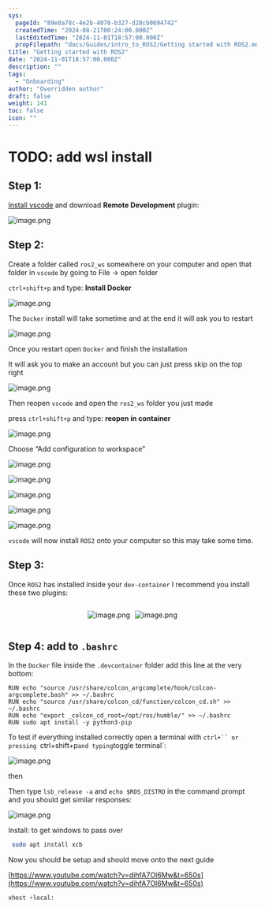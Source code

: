 ```yaml
---
sys:
  pageId: "89e0a78c-4e2b-4070-b327-d28cb0694742"
  createdTime: "2024-08-21T00:24:00.000Z"
  lastEditedTime: "2024-11-01T18:57:00.000Z"
  propFilepath: "docs/Guides/intro_to_ROS2/Getting started with ROS2.md"
title: "Getting started with ROS2"
date: "2024-11-01T18:57:00.000Z"
description: ""
tags:
  - "Onboarding"
author: "Overridden author"
draft: false
weight: 141
toc: false
icon: ""
---
```


# TODO: add wsl install

## Step 1:

[Install vscode](https://code.visualstudio.com/download) and download **Remote Development** plugin:

![image.png](https://prod-files-secure.s3.us-west-2.amazonaws.com/d518164a-d88e-44d1-a4ee-3adb3bd8bce0/efb52993-1881-4a40-b95e-6f020334f022/image.png?X-Amz-Algorithm=AWS4-HMAC-SHA256&X-Amz-Content-Sha256=UNSIGNED-PAYLOAD&X-Amz-Credential=ASIAZI2LB466QZUROQ6N%2F20250312%2Fus-west-2%2Fs3%2Faws4_request&X-Amz-Date=20250312T061129Z&X-Amz-Expires=3600&X-Amz-Security-Token=IQoJb3JpZ2luX2VjEG4aCXVzLXdlc3QtMiJHMEUCIAjhN01EByuGYWgY9rU5EsnlX4yxDMKIErnjgkH%2Bf3%2BgAiEAmkUj2G8tXBQ28M7PS0OoNfvwI4XkXsP86Pu1JTYUTfcqiAQIt%2F%2F%2F%2F%2F%2F%2F%2F%2F%2F%2FARAAGgw2Mzc0MjMxODM4MDUiDAfY5rJ9PLVy%2FXnsaircA71bDAahEHIqkmgGgOjBEy0l2U4astBZfvvdOhuNZQas1p%2FXpeDX5aTVAUxYbwefk4wPDwOchNKwsIIv5F6H2LUy2XeITwFjf4Wh9RHbVQbWRwPX6BIC%2B3sGJHSs%2BNRV9cyr3MOsttL9pzstExYxfHOB0jWMI3mgOal9UpZEnx3hC2j5%2B81KSNh7WqQCxQpQ8W7K8cD9OsuBRr1s4nyUMWf%2FI3ePy8AaVG8%2BZeFoicvs0hSyPz%2Fl2OqwBMxMoQzhGqksjG%2BuK3IOrTW3vlBadIFMiQpUQ1mPg%2FYMC5RyzebZqduU3DZzbLRldf%2FpWvOT1kO1DqG7EdPEYX7WN4DDunbKOIHjp%2FoEsojBA1uqQmex2isWxZSDJXl0qCiCmmvHKRxoSTTnH1g977lVVQitLMxbeZs0p4MBn%2FhEH0mAdYkalpglNmgARq8yGC2Acbvd8gA0bG3dbsmkpBOIl1Uj38SjyOoSFBabBMr5zAeA%2BcWHBxujCyjI%2BZKZDE0mDULy7GTkXJW0J1kLeTjziZ2yDGJRve7NwtrYiAn%2FvM%2B%2FTeyCql3hpPDg9VAwe%2BDKAfLyioGfv3w9H5ZtSjuKIRCIo9h0GOoctqMF%2F6qabESkjQn%2FeV%2FyNTDs4wnjnLpfMLO7xL4GOqUBqyLFVVuEzTqOaN9yoQ6il6Li7ia7seBv2I3rPqB4aeBoftjMlxANk%2FFohrYvMbTxoUfXM6F4yMeWl5%2BDORA6REqkPBSp4O8hHHYsQkoMzRFtFnWJ67%2FvRFmB2iAwxeIQITcEmKsPdfKWH0igSzIKLE7Q8THE28nTOAqNv2CRWLHBljFi%2BT24Rsz%2F%2BzA%2F5XQKQhgQYUxxWuxXUUY7EPfEZxAhf72m&X-Amz-Signature=7e40e37f7d5670a983da562d8b6cbda58bac0e0d1907fdab8a8d50bdcd8a45e6&X-Amz-SignedHeaders=host&x-id=GetObject)

## Step 2:

Create a folder called `ros2_ws` somewhere on your computer and open that folder in `vscode` by going to File → open folder 

`ctrl+shift+p` and type: **Install Docker**

![image.png](https://prod-files-secure.s3.us-west-2.amazonaws.com/d518164a-d88e-44d1-a4ee-3adb3bd8bce0/2269dc0e-1cd5-47ff-bceb-c04ad9b2eab0/image.png?X-Amz-Algorithm=AWS4-HMAC-SHA256&X-Amz-Content-Sha256=UNSIGNED-PAYLOAD&X-Amz-Credential=ASIAZI2LB466QZUROQ6N%2F20250312%2Fus-west-2%2Fs3%2Faws4_request&X-Amz-Date=20250312T061129Z&X-Amz-Expires=3600&X-Amz-Security-Token=IQoJb3JpZ2luX2VjEG4aCXVzLXdlc3QtMiJHMEUCIAjhN01EByuGYWgY9rU5EsnlX4yxDMKIErnjgkH%2Bf3%2BgAiEAmkUj2G8tXBQ28M7PS0OoNfvwI4XkXsP86Pu1JTYUTfcqiAQIt%2F%2F%2F%2F%2F%2F%2F%2F%2F%2F%2FARAAGgw2Mzc0MjMxODM4MDUiDAfY5rJ9PLVy%2FXnsaircA71bDAahEHIqkmgGgOjBEy0l2U4astBZfvvdOhuNZQas1p%2FXpeDX5aTVAUxYbwefk4wPDwOchNKwsIIv5F6H2LUy2XeITwFjf4Wh9RHbVQbWRwPX6BIC%2B3sGJHSs%2BNRV9cyr3MOsttL9pzstExYxfHOB0jWMI3mgOal9UpZEnx3hC2j5%2B81KSNh7WqQCxQpQ8W7K8cD9OsuBRr1s4nyUMWf%2FI3ePy8AaVG8%2BZeFoicvs0hSyPz%2Fl2OqwBMxMoQzhGqksjG%2BuK3IOrTW3vlBadIFMiQpUQ1mPg%2FYMC5RyzebZqduU3DZzbLRldf%2FpWvOT1kO1DqG7EdPEYX7WN4DDunbKOIHjp%2FoEsojBA1uqQmex2isWxZSDJXl0qCiCmmvHKRxoSTTnH1g977lVVQitLMxbeZs0p4MBn%2FhEH0mAdYkalpglNmgARq8yGC2Acbvd8gA0bG3dbsmkpBOIl1Uj38SjyOoSFBabBMr5zAeA%2BcWHBxujCyjI%2BZKZDE0mDULy7GTkXJW0J1kLeTjziZ2yDGJRve7NwtrYiAn%2FvM%2B%2FTeyCql3hpPDg9VAwe%2BDKAfLyioGfv3w9H5ZtSjuKIRCIo9h0GOoctqMF%2F6qabESkjQn%2FeV%2FyNTDs4wnjnLpfMLO7xL4GOqUBqyLFVVuEzTqOaN9yoQ6il6Li7ia7seBv2I3rPqB4aeBoftjMlxANk%2FFohrYvMbTxoUfXM6F4yMeWl5%2BDORA6REqkPBSp4O8hHHYsQkoMzRFtFnWJ67%2FvRFmB2iAwxeIQITcEmKsPdfKWH0igSzIKLE7Q8THE28nTOAqNv2CRWLHBljFi%2BT24Rsz%2F%2BzA%2F5XQKQhgQYUxxWuxXUUY7EPfEZxAhf72m&X-Amz-Signature=7aed4c601f463466c535a48cc6e21f2489748c6b3336efacc07fb846f9acd808&X-Amz-SignedHeaders=host&x-id=GetObject)

The `Docker` install will take sometime and at the end it will ask you to restart

![image.png](https://prod-files-secure.s3.us-west-2.amazonaws.com/d518164a-d88e-44d1-a4ee-3adb3bd8bce0/ed233f78-be33-4b1f-b89c-9c346c0e961e/image.png?X-Amz-Algorithm=AWS4-HMAC-SHA256&X-Amz-Content-Sha256=UNSIGNED-PAYLOAD&X-Amz-Credential=ASIAZI2LB466QZUROQ6N%2F20250312%2Fus-west-2%2Fs3%2Faws4_request&X-Amz-Date=20250312T061129Z&X-Amz-Expires=3600&X-Amz-Security-Token=IQoJb3JpZ2luX2VjEG4aCXVzLXdlc3QtMiJHMEUCIAjhN01EByuGYWgY9rU5EsnlX4yxDMKIErnjgkH%2Bf3%2BgAiEAmkUj2G8tXBQ28M7PS0OoNfvwI4XkXsP86Pu1JTYUTfcqiAQIt%2F%2F%2F%2F%2F%2F%2F%2F%2F%2F%2FARAAGgw2Mzc0MjMxODM4MDUiDAfY5rJ9PLVy%2FXnsaircA71bDAahEHIqkmgGgOjBEy0l2U4astBZfvvdOhuNZQas1p%2FXpeDX5aTVAUxYbwefk4wPDwOchNKwsIIv5F6H2LUy2XeITwFjf4Wh9RHbVQbWRwPX6BIC%2B3sGJHSs%2BNRV9cyr3MOsttL9pzstExYxfHOB0jWMI3mgOal9UpZEnx3hC2j5%2B81KSNh7WqQCxQpQ8W7K8cD9OsuBRr1s4nyUMWf%2FI3ePy8AaVG8%2BZeFoicvs0hSyPz%2Fl2OqwBMxMoQzhGqksjG%2BuK3IOrTW3vlBadIFMiQpUQ1mPg%2FYMC5RyzebZqduU3DZzbLRldf%2FpWvOT1kO1DqG7EdPEYX7WN4DDunbKOIHjp%2FoEsojBA1uqQmex2isWxZSDJXl0qCiCmmvHKRxoSTTnH1g977lVVQitLMxbeZs0p4MBn%2FhEH0mAdYkalpglNmgARq8yGC2Acbvd8gA0bG3dbsmkpBOIl1Uj38SjyOoSFBabBMr5zAeA%2BcWHBxujCyjI%2BZKZDE0mDULy7GTkXJW0J1kLeTjziZ2yDGJRve7NwtrYiAn%2FvM%2B%2FTeyCql3hpPDg9VAwe%2BDKAfLyioGfv3w9H5ZtSjuKIRCIo9h0GOoctqMF%2F6qabESkjQn%2FeV%2FyNTDs4wnjnLpfMLO7xL4GOqUBqyLFVVuEzTqOaN9yoQ6il6Li7ia7seBv2I3rPqB4aeBoftjMlxANk%2FFohrYvMbTxoUfXM6F4yMeWl5%2BDORA6REqkPBSp4O8hHHYsQkoMzRFtFnWJ67%2FvRFmB2iAwxeIQITcEmKsPdfKWH0igSzIKLE7Q8THE28nTOAqNv2CRWLHBljFi%2BT24Rsz%2F%2BzA%2F5XQKQhgQYUxxWuxXUUY7EPfEZxAhf72m&X-Amz-Signature=62713bee973e6dec8eb3d58b0bd53ff552d745817f145fbdbc2f8798853caf14&X-Amz-SignedHeaders=host&x-id=GetObject)

Once you restart open `Docker` and finish the installation

It will ask you to make an account but you can just press skip on the top right

![image.png](https://prod-files-secure.s3.us-west-2.amazonaws.com/d518164a-d88e-44d1-a4ee-3adb3bd8bce0/21010ad9-1659-4fd9-9f59-9932a09b2a3d/image.png?X-Amz-Algorithm=AWS4-HMAC-SHA256&X-Amz-Content-Sha256=UNSIGNED-PAYLOAD&X-Amz-Credential=ASIAZI2LB466QZUROQ6N%2F20250312%2Fus-west-2%2Fs3%2Faws4_request&X-Amz-Date=20250312T061129Z&X-Amz-Expires=3600&X-Amz-Security-Token=IQoJb3JpZ2luX2VjEG4aCXVzLXdlc3QtMiJHMEUCIAjhN01EByuGYWgY9rU5EsnlX4yxDMKIErnjgkH%2Bf3%2BgAiEAmkUj2G8tXBQ28M7PS0OoNfvwI4XkXsP86Pu1JTYUTfcqiAQIt%2F%2F%2F%2F%2F%2F%2F%2F%2F%2F%2FARAAGgw2Mzc0MjMxODM4MDUiDAfY5rJ9PLVy%2FXnsaircA71bDAahEHIqkmgGgOjBEy0l2U4astBZfvvdOhuNZQas1p%2FXpeDX5aTVAUxYbwefk4wPDwOchNKwsIIv5F6H2LUy2XeITwFjf4Wh9RHbVQbWRwPX6BIC%2B3sGJHSs%2BNRV9cyr3MOsttL9pzstExYxfHOB0jWMI3mgOal9UpZEnx3hC2j5%2B81KSNh7WqQCxQpQ8W7K8cD9OsuBRr1s4nyUMWf%2FI3ePy8AaVG8%2BZeFoicvs0hSyPz%2Fl2OqwBMxMoQzhGqksjG%2BuK3IOrTW3vlBadIFMiQpUQ1mPg%2FYMC5RyzebZqduU3DZzbLRldf%2FpWvOT1kO1DqG7EdPEYX7WN4DDunbKOIHjp%2FoEsojBA1uqQmex2isWxZSDJXl0qCiCmmvHKRxoSTTnH1g977lVVQitLMxbeZs0p4MBn%2FhEH0mAdYkalpglNmgARq8yGC2Acbvd8gA0bG3dbsmkpBOIl1Uj38SjyOoSFBabBMr5zAeA%2BcWHBxujCyjI%2BZKZDE0mDULy7GTkXJW0J1kLeTjziZ2yDGJRve7NwtrYiAn%2FvM%2B%2FTeyCql3hpPDg9VAwe%2BDKAfLyioGfv3w9H5ZtSjuKIRCIo9h0GOoctqMF%2F6qabESkjQn%2FeV%2FyNTDs4wnjnLpfMLO7xL4GOqUBqyLFVVuEzTqOaN9yoQ6il6Li7ia7seBv2I3rPqB4aeBoftjMlxANk%2FFohrYvMbTxoUfXM6F4yMeWl5%2BDORA6REqkPBSp4O8hHHYsQkoMzRFtFnWJ67%2FvRFmB2iAwxeIQITcEmKsPdfKWH0igSzIKLE7Q8THE28nTOAqNv2CRWLHBljFi%2BT24Rsz%2F%2BzA%2F5XQKQhgQYUxxWuxXUUY7EPfEZxAhf72m&X-Amz-Signature=bf43ba19a8a039e28eeba82803786a2cf04d432abea1264fbf97c4cd78145700&X-Amz-SignedHeaders=host&x-id=GetObject)

Then reopen `vscode` and open the `ros2_ws` folder you just made

press `ctrl+shift+p` and type: **reopen in container**

![image.png](https://prod-files-secure.s3.us-west-2.amazonaws.com/d518164a-d88e-44d1-a4ee-3adb3bd8bce0/4e93b8c2-41ad-488c-8095-c74205196118/image.png?X-Amz-Algorithm=AWS4-HMAC-SHA256&X-Amz-Content-Sha256=UNSIGNED-PAYLOAD&X-Amz-Credential=ASIAZI2LB466QZUROQ6N%2F20250312%2Fus-west-2%2Fs3%2Faws4_request&X-Amz-Date=20250312T061129Z&X-Amz-Expires=3600&X-Amz-Security-Token=IQoJb3JpZ2luX2VjEG4aCXVzLXdlc3QtMiJHMEUCIAjhN01EByuGYWgY9rU5EsnlX4yxDMKIErnjgkH%2Bf3%2BgAiEAmkUj2G8tXBQ28M7PS0OoNfvwI4XkXsP86Pu1JTYUTfcqiAQIt%2F%2F%2F%2F%2F%2F%2F%2F%2F%2F%2FARAAGgw2Mzc0MjMxODM4MDUiDAfY5rJ9PLVy%2FXnsaircA71bDAahEHIqkmgGgOjBEy0l2U4astBZfvvdOhuNZQas1p%2FXpeDX5aTVAUxYbwefk4wPDwOchNKwsIIv5F6H2LUy2XeITwFjf4Wh9RHbVQbWRwPX6BIC%2B3sGJHSs%2BNRV9cyr3MOsttL9pzstExYxfHOB0jWMI3mgOal9UpZEnx3hC2j5%2B81KSNh7WqQCxQpQ8W7K8cD9OsuBRr1s4nyUMWf%2FI3ePy8AaVG8%2BZeFoicvs0hSyPz%2Fl2OqwBMxMoQzhGqksjG%2BuK3IOrTW3vlBadIFMiQpUQ1mPg%2FYMC5RyzebZqduU3DZzbLRldf%2FpWvOT1kO1DqG7EdPEYX7WN4DDunbKOIHjp%2FoEsojBA1uqQmex2isWxZSDJXl0qCiCmmvHKRxoSTTnH1g977lVVQitLMxbeZs0p4MBn%2FhEH0mAdYkalpglNmgARq8yGC2Acbvd8gA0bG3dbsmkpBOIl1Uj38SjyOoSFBabBMr5zAeA%2BcWHBxujCyjI%2BZKZDE0mDULy7GTkXJW0J1kLeTjziZ2yDGJRve7NwtrYiAn%2FvM%2B%2FTeyCql3hpPDg9VAwe%2BDKAfLyioGfv3w9H5ZtSjuKIRCIo9h0GOoctqMF%2F6qabESkjQn%2FeV%2FyNTDs4wnjnLpfMLO7xL4GOqUBqyLFVVuEzTqOaN9yoQ6il6Li7ia7seBv2I3rPqB4aeBoftjMlxANk%2FFohrYvMbTxoUfXM6F4yMeWl5%2BDORA6REqkPBSp4O8hHHYsQkoMzRFtFnWJ67%2FvRFmB2iAwxeIQITcEmKsPdfKWH0igSzIKLE7Q8THE28nTOAqNv2CRWLHBljFi%2BT24Rsz%2F%2BzA%2F5XQKQhgQYUxxWuxXUUY7EPfEZxAhf72m&X-Amz-Signature=6f0b9e9008653aae1bc9cdb51f72a2c08c314080897a356b573318ae1336d6f8&X-Amz-SignedHeaders=host&x-id=GetObject)

Choose “Add configuration to workspace”

![image.png](https://prod-files-secure.s3.us-west-2.amazonaws.com/d518164a-d88e-44d1-a4ee-3adb3bd8bce0/9560b282-5060-4989-ba37-97e7b2c22476/image.png?X-Amz-Algorithm=AWS4-HMAC-SHA256&X-Amz-Content-Sha256=UNSIGNED-PAYLOAD&X-Amz-Credential=ASIAZI2LB466QZUROQ6N%2F20250312%2Fus-west-2%2Fs3%2Faws4_request&X-Amz-Date=20250312T061129Z&X-Amz-Expires=3600&X-Amz-Security-Token=IQoJb3JpZ2luX2VjEG4aCXVzLXdlc3QtMiJHMEUCIAjhN01EByuGYWgY9rU5EsnlX4yxDMKIErnjgkH%2Bf3%2BgAiEAmkUj2G8tXBQ28M7PS0OoNfvwI4XkXsP86Pu1JTYUTfcqiAQIt%2F%2F%2F%2F%2F%2F%2F%2F%2F%2F%2FARAAGgw2Mzc0MjMxODM4MDUiDAfY5rJ9PLVy%2FXnsaircA71bDAahEHIqkmgGgOjBEy0l2U4astBZfvvdOhuNZQas1p%2FXpeDX5aTVAUxYbwefk4wPDwOchNKwsIIv5F6H2LUy2XeITwFjf4Wh9RHbVQbWRwPX6BIC%2B3sGJHSs%2BNRV9cyr3MOsttL9pzstExYxfHOB0jWMI3mgOal9UpZEnx3hC2j5%2B81KSNh7WqQCxQpQ8W7K8cD9OsuBRr1s4nyUMWf%2FI3ePy8AaVG8%2BZeFoicvs0hSyPz%2Fl2OqwBMxMoQzhGqksjG%2BuK3IOrTW3vlBadIFMiQpUQ1mPg%2FYMC5RyzebZqduU3DZzbLRldf%2FpWvOT1kO1DqG7EdPEYX7WN4DDunbKOIHjp%2FoEsojBA1uqQmex2isWxZSDJXl0qCiCmmvHKRxoSTTnH1g977lVVQitLMxbeZs0p4MBn%2FhEH0mAdYkalpglNmgARq8yGC2Acbvd8gA0bG3dbsmkpBOIl1Uj38SjyOoSFBabBMr5zAeA%2BcWHBxujCyjI%2BZKZDE0mDULy7GTkXJW0J1kLeTjziZ2yDGJRve7NwtrYiAn%2FvM%2B%2FTeyCql3hpPDg9VAwe%2BDKAfLyioGfv3w9H5ZtSjuKIRCIo9h0GOoctqMF%2F6qabESkjQn%2FeV%2FyNTDs4wnjnLpfMLO7xL4GOqUBqyLFVVuEzTqOaN9yoQ6il6Li7ia7seBv2I3rPqB4aeBoftjMlxANk%2FFohrYvMbTxoUfXM6F4yMeWl5%2BDORA6REqkPBSp4O8hHHYsQkoMzRFtFnWJ67%2FvRFmB2iAwxeIQITcEmKsPdfKWH0igSzIKLE7Q8THE28nTOAqNv2CRWLHBljFi%2BT24Rsz%2F%2BzA%2F5XQKQhgQYUxxWuxXUUY7EPfEZxAhf72m&X-Amz-Signature=d1c301cc4e95e95681157118d4a1f9df40bf970c57ef59929c9f6a3db8651b61&X-Amz-SignedHeaders=host&x-id=GetObject)

![image.png](https://prod-files-secure.s3.us-west-2.amazonaws.com/d518164a-d88e-44d1-a4ee-3adb3bd8bce0/2ee63f81-886b-48e8-a553-dc6e5eac99e4/image.png?X-Amz-Algorithm=AWS4-HMAC-SHA256&X-Amz-Content-Sha256=UNSIGNED-PAYLOAD&X-Amz-Credential=ASIAZI2LB466QZUROQ6N%2F20250312%2Fus-west-2%2Fs3%2Faws4_request&X-Amz-Date=20250312T061129Z&X-Amz-Expires=3600&X-Amz-Security-Token=IQoJb3JpZ2luX2VjEG4aCXVzLXdlc3QtMiJHMEUCIAjhN01EByuGYWgY9rU5EsnlX4yxDMKIErnjgkH%2Bf3%2BgAiEAmkUj2G8tXBQ28M7PS0OoNfvwI4XkXsP86Pu1JTYUTfcqiAQIt%2F%2F%2F%2F%2F%2F%2F%2F%2F%2F%2FARAAGgw2Mzc0MjMxODM4MDUiDAfY5rJ9PLVy%2FXnsaircA71bDAahEHIqkmgGgOjBEy0l2U4astBZfvvdOhuNZQas1p%2FXpeDX5aTVAUxYbwefk4wPDwOchNKwsIIv5F6H2LUy2XeITwFjf4Wh9RHbVQbWRwPX6BIC%2B3sGJHSs%2BNRV9cyr3MOsttL9pzstExYxfHOB0jWMI3mgOal9UpZEnx3hC2j5%2B81KSNh7WqQCxQpQ8W7K8cD9OsuBRr1s4nyUMWf%2FI3ePy8AaVG8%2BZeFoicvs0hSyPz%2Fl2OqwBMxMoQzhGqksjG%2BuK3IOrTW3vlBadIFMiQpUQ1mPg%2FYMC5RyzebZqduU3DZzbLRldf%2FpWvOT1kO1DqG7EdPEYX7WN4DDunbKOIHjp%2FoEsojBA1uqQmex2isWxZSDJXl0qCiCmmvHKRxoSTTnH1g977lVVQitLMxbeZs0p4MBn%2FhEH0mAdYkalpglNmgARq8yGC2Acbvd8gA0bG3dbsmkpBOIl1Uj38SjyOoSFBabBMr5zAeA%2BcWHBxujCyjI%2BZKZDE0mDULy7GTkXJW0J1kLeTjziZ2yDGJRve7NwtrYiAn%2FvM%2B%2FTeyCql3hpPDg9VAwe%2BDKAfLyioGfv3w9H5ZtSjuKIRCIo9h0GOoctqMF%2F6qabESkjQn%2FeV%2FyNTDs4wnjnLpfMLO7xL4GOqUBqyLFVVuEzTqOaN9yoQ6il6Li7ia7seBv2I3rPqB4aeBoftjMlxANk%2FFohrYvMbTxoUfXM6F4yMeWl5%2BDORA6REqkPBSp4O8hHHYsQkoMzRFtFnWJ67%2FvRFmB2iAwxeIQITcEmKsPdfKWH0igSzIKLE7Q8THE28nTOAqNv2CRWLHBljFi%2BT24Rsz%2F%2BzA%2F5XQKQhgQYUxxWuxXUUY7EPfEZxAhf72m&X-Amz-Signature=014e02f75d42779b712c6fe1e9aae04883f8e936e38e0abf2619e91535cda81e&X-Amz-SignedHeaders=host&x-id=GetObject)

![image.png](https://prod-files-secure.s3.us-west-2.amazonaws.com/d518164a-d88e-44d1-a4ee-3adb3bd8bce0/ae1580b2-b048-407e-aed9-b584224a7a04/image.png?X-Amz-Algorithm=AWS4-HMAC-SHA256&X-Amz-Content-Sha256=UNSIGNED-PAYLOAD&X-Amz-Credential=ASIAZI2LB466QZUROQ6N%2F20250312%2Fus-west-2%2Fs3%2Faws4_request&X-Amz-Date=20250312T061129Z&X-Amz-Expires=3600&X-Amz-Security-Token=IQoJb3JpZ2luX2VjEG4aCXVzLXdlc3QtMiJHMEUCIAjhN01EByuGYWgY9rU5EsnlX4yxDMKIErnjgkH%2Bf3%2BgAiEAmkUj2G8tXBQ28M7PS0OoNfvwI4XkXsP86Pu1JTYUTfcqiAQIt%2F%2F%2F%2F%2F%2F%2F%2F%2F%2F%2FARAAGgw2Mzc0MjMxODM4MDUiDAfY5rJ9PLVy%2FXnsaircA71bDAahEHIqkmgGgOjBEy0l2U4astBZfvvdOhuNZQas1p%2FXpeDX5aTVAUxYbwefk4wPDwOchNKwsIIv5F6H2LUy2XeITwFjf4Wh9RHbVQbWRwPX6BIC%2B3sGJHSs%2BNRV9cyr3MOsttL9pzstExYxfHOB0jWMI3mgOal9UpZEnx3hC2j5%2B81KSNh7WqQCxQpQ8W7K8cD9OsuBRr1s4nyUMWf%2FI3ePy8AaVG8%2BZeFoicvs0hSyPz%2Fl2OqwBMxMoQzhGqksjG%2BuK3IOrTW3vlBadIFMiQpUQ1mPg%2FYMC5RyzebZqduU3DZzbLRldf%2FpWvOT1kO1DqG7EdPEYX7WN4DDunbKOIHjp%2FoEsojBA1uqQmex2isWxZSDJXl0qCiCmmvHKRxoSTTnH1g977lVVQitLMxbeZs0p4MBn%2FhEH0mAdYkalpglNmgARq8yGC2Acbvd8gA0bG3dbsmkpBOIl1Uj38SjyOoSFBabBMr5zAeA%2BcWHBxujCyjI%2BZKZDE0mDULy7GTkXJW0J1kLeTjziZ2yDGJRve7NwtrYiAn%2FvM%2B%2FTeyCql3hpPDg9VAwe%2BDKAfLyioGfv3w9H5ZtSjuKIRCIo9h0GOoctqMF%2F6qabESkjQn%2FeV%2FyNTDs4wnjnLpfMLO7xL4GOqUBqyLFVVuEzTqOaN9yoQ6il6Li7ia7seBv2I3rPqB4aeBoftjMlxANk%2FFohrYvMbTxoUfXM6F4yMeWl5%2BDORA6REqkPBSp4O8hHHYsQkoMzRFtFnWJ67%2FvRFmB2iAwxeIQITcEmKsPdfKWH0igSzIKLE7Q8THE28nTOAqNv2CRWLHBljFi%2BT24Rsz%2F%2BzA%2F5XQKQhgQYUxxWuxXUUY7EPfEZxAhf72m&X-Amz-Signature=5271692fd1da77719ea05cbb954de6a19e9f0053b6e2eec039d35b09f18d3c21&X-Amz-SignedHeaders=host&x-id=GetObject)

![image.png](https://prod-files-secure.s3.us-west-2.amazonaws.com/d518164a-d88e-44d1-a4ee-3adb3bd8bce0/53255b28-f75e-430f-b9e3-c0ac8577e42b/image.png?X-Amz-Algorithm=AWS4-HMAC-SHA256&X-Amz-Content-Sha256=UNSIGNED-PAYLOAD&X-Amz-Credential=ASIAZI2LB466QZUROQ6N%2F20250312%2Fus-west-2%2Fs3%2Faws4_request&X-Amz-Date=20250312T061129Z&X-Amz-Expires=3600&X-Amz-Security-Token=IQoJb3JpZ2luX2VjEG4aCXVzLXdlc3QtMiJHMEUCIAjhN01EByuGYWgY9rU5EsnlX4yxDMKIErnjgkH%2Bf3%2BgAiEAmkUj2G8tXBQ28M7PS0OoNfvwI4XkXsP86Pu1JTYUTfcqiAQIt%2F%2F%2F%2F%2F%2F%2F%2F%2F%2F%2FARAAGgw2Mzc0MjMxODM4MDUiDAfY5rJ9PLVy%2FXnsaircA71bDAahEHIqkmgGgOjBEy0l2U4astBZfvvdOhuNZQas1p%2FXpeDX5aTVAUxYbwefk4wPDwOchNKwsIIv5F6H2LUy2XeITwFjf4Wh9RHbVQbWRwPX6BIC%2B3sGJHSs%2BNRV9cyr3MOsttL9pzstExYxfHOB0jWMI3mgOal9UpZEnx3hC2j5%2B81KSNh7WqQCxQpQ8W7K8cD9OsuBRr1s4nyUMWf%2FI3ePy8AaVG8%2BZeFoicvs0hSyPz%2Fl2OqwBMxMoQzhGqksjG%2BuK3IOrTW3vlBadIFMiQpUQ1mPg%2FYMC5RyzebZqduU3DZzbLRldf%2FpWvOT1kO1DqG7EdPEYX7WN4DDunbKOIHjp%2FoEsojBA1uqQmex2isWxZSDJXl0qCiCmmvHKRxoSTTnH1g977lVVQitLMxbeZs0p4MBn%2FhEH0mAdYkalpglNmgARq8yGC2Acbvd8gA0bG3dbsmkpBOIl1Uj38SjyOoSFBabBMr5zAeA%2BcWHBxujCyjI%2BZKZDE0mDULy7GTkXJW0J1kLeTjziZ2yDGJRve7NwtrYiAn%2FvM%2B%2FTeyCql3hpPDg9VAwe%2BDKAfLyioGfv3w9H5ZtSjuKIRCIo9h0GOoctqMF%2F6qabESkjQn%2FeV%2FyNTDs4wnjnLpfMLO7xL4GOqUBqyLFVVuEzTqOaN9yoQ6il6Li7ia7seBv2I3rPqB4aeBoftjMlxANk%2FFohrYvMbTxoUfXM6F4yMeWl5%2BDORA6REqkPBSp4O8hHHYsQkoMzRFtFnWJ67%2FvRFmB2iAwxeIQITcEmKsPdfKWH0igSzIKLE7Q8THE28nTOAqNv2CRWLHBljFi%2BT24Rsz%2F%2BzA%2F5XQKQhgQYUxxWuxXUUY7EPfEZxAhf72m&X-Amz-Signature=f6496e5d012996d9058b967b920d700ca4afe0a9a8d65172ff7bece6ee5d88f1&X-Amz-SignedHeaders=host&x-id=GetObject)

![image.png](https://prod-files-secure.s3.us-west-2.amazonaws.com/d518164a-d88e-44d1-a4ee-3adb3bd8bce0/7c562767-5af9-4ffb-97d1-327bcdf4ee00/image.png?X-Amz-Algorithm=AWS4-HMAC-SHA256&X-Amz-Content-Sha256=UNSIGNED-PAYLOAD&X-Amz-Credential=ASIAZI2LB466QZUROQ6N%2F20250312%2Fus-west-2%2Fs3%2Faws4_request&X-Amz-Date=20250312T061129Z&X-Amz-Expires=3600&X-Amz-Security-Token=IQoJb3JpZ2luX2VjEG4aCXVzLXdlc3QtMiJHMEUCIAjhN01EByuGYWgY9rU5EsnlX4yxDMKIErnjgkH%2Bf3%2BgAiEAmkUj2G8tXBQ28M7PS0OoNfvwI4XkXsP86Pu1JTYUTfcqiAQIt%2F%2F%2F%2F%2F%2F%2F%2F%2F%2F%2FARAAGgw2Mzc0MjMxODM4MDUiDAfY5rJ9PLVy%2FXnsaircA71bDAahEHIqkmgGgOjBEy0l2U4astBZfvvdOhuNZQas1p%2FXpeDX5aTVAUxYbwefk4wPDwOchNKwsIIv5F6H2LUy2XeITwFjf4Wh9RHbVQbWRwPX6BIC%2B3sGJHSs%2BNRV9cyr3MOsttL9pzstExYxfHOB0jWMI3mgOal9UpZEnx3hC2j5%2B81KSNh7WqQCxQpQ8W7K8cD9OsuBRr1s4nyUMWf%2FI3ePy8AaVG8%2BZeFoicvs0hSyPz%2Fl2OqwBMxMoQzhGqksjG%2BuK3IOrTW3vlBadIFMiQpUQ1mPg%2FYMC5RyzebZqduU3DZzbLRldf%2FpWvOT1kO1DqG7EdPEYX7WN4DDunbKOIHjp%2FoEsojBA1uqQmex2isWxZSDJXl0qCiCmmvHKRxoSTTnH1g977lVVQitLMxbeZs0p4MBn%2FhEH0mAdYkalpglNmgARq8yGC2Acbvd8gA0bG3dbsmkpBOIl1Uj38SjyOoSFBabBMr5zAeA%2BcWHBxujCyjI%2BZKZDE0mDULy7GTkXJW0J1kLeTjziZ2yDGJRve7NwtrYiAn%2FvM%2B%2FTeyCql3hpPDg9VAwe%2BDKAfLyioGfv3w9H5ZtSjuKIRCIo9h0GOoctqMF%2F6qabESkjQn%2FeV%2FyNTDs4wnjnLpfMLO7xL4GOqUBqyLFVVuEzTqOaN9yoQ6il6Li7ia7seBv2I3rPqB4aeBoftjMlxANk%2FFohrYvMbTxoUfXM6F4yMeWl5%2BDORA6REqkPBSp4O8hHHYsQkoMzRFtFnWJ67%2FvRFmB2iAwxeIQITcEmKsPdfKWH0igSzIKLE7Q8THE28nTOAqNv2CRWLHBljFi%2BT24Rsz%2F%2BzA%2F5XQKQhgQYUxxWuxXUUY7EPfEZxAhf72m&X-Amz-Signature=32f760cff5f8d07e66fadee4f5e010771db11d4a1eb17e6023f71290e7c8286d&X-Amz-SignedHeaders=host&x-id=GetObject)

`vscode` will now install `ROS2` onto your computer so this may take some time.

## Step 3:

Once `ROS2` has installed inside your `dev-container` I recommend you install these two plugins:

<div style="display: flex;flex-direction: row; column-gap:10px; max-width: 630px;justify-content: center;">
<div>

![image.png](https://prod-files-secure.s3.us-west-2.amazonaws.com/d518164a-d88e-44d1-a4ee-3adb3bd8bce0/3fc3d550-5a54-4ba1-ba6b-faa01cdb7369/image.png?X-Amz-Algorithm=AWS4-HMAC-SHA256&X-Amz-Content-Sha256=UNSIGNED-PAYLOAD&X-Amz-Credential=ASIAZI2LB466TX7C6LZJ%2F20250312%2Fus-west-2%2Fs3%2Faws4_request&X-Amz-Date=20250312T061136Z&X-Amz-Expires=3600&X-Amz-Security-Token=IQoJb3JpZ2luX2VjEG4aCXVzLXdlc3QtMiJHMEUCICnJFcDP74wkjAvowLwBP6N7%2BF21ZPf%2BbGUcQuSRfrpxAiEAmhhK5TOLqsz7xKWlx2H5YDVX4etmCHDRypUBL63hBbkqiAQIt%2F%2F%2F%2F%2F%2F%2F%2F%2F%2F%2FARAAGgw2Mzc0MjMxODM4MDUiDH6PV2jYtt055mm6dCrcA%2F9pCu88JS3dUNw7oODIbqLix0x0d8Dj6cnyeZwGkytN41tm%2FYCUOk6yGBKK0v0pgaUqF4%2F1dRYvaKb4sLmM8ACJtYosvPnLhoMCflZm1zA%2BjeLhywZRfr8h6d4%2B%2BuqXi3e9EGT29%2BqTq%2FDUj7EJ8dpejGGiV6IqUO7tEJfT5AtQ2v8B72P2jWUSimUqZGaXrep6laz9okazL2OykWBQe3srbUbeBPecrFz7msCsW8VGJWA%2BUYob2kGfMa85WrtSX81Fqeb2WIi3CtvkX9yH%2BSDhwJBgJUYJeRfnoLL4nAGhqYI88g7a4Bn%2FkLWfu7mCPihtJDaOR51rmhrb%2BI242H43EKV0qaiZPw1%2FTMJyEJxgsR%2Bubk0kKOOI9sXAmxRjEnpoqdx0LjsXHwTlQeFLM85vBlFLAIkkD5gR1JA76Ki%2BN5NMVUQJnXNre55b4XZkLNjBBRoylXB7r3wyactD6FfCYszy8cKBcKPsMG%2F0NS4wlq88BKLx7iXTRs%2FoUO6IIyCwZGZLux%2FdygYfkAXRFjMKwAJNiNDQ0nsNEkR%2BNZ30j80mnHzhi61HvAJDG2wdLHZabAPmVOaP%2Bsqx9SZHkah3Pp3E5xDZwElzO%2BcNyC1peKfQUzfVPMO4X4BQMMy7xL4GOqUB7hOLJBic7sIlhd%2FXRzFx%2BSurgf2srTRNsLUOSHeckXeLQpiNMrvbxKzCYbKJCxvpDZY0%2BbKZWRB2jWIWFJNzhITCdcaYkNqVEeYcHxl9%2FThfNfr8bOQVJKD%2FIFzXfnwInG%2F%2FYx3ZKcq3mcB0I%2B2ZoZ3s9DiR%2BcUhQm5oV291J8K3RlKzuE91haff5OBgonpXGEFzpBbXzZc4FURYadE3Wb8N6FkN&X-Amz-Signature=9fc254691f685ef23347abf12de2309292d4282380be834e5cfad3eb324c9bea&X-Amz-SignedHeaders=host&x-id=GetObject)

</div>
<div>

![image.png](https://prod-files-secure.s3.us-west-2.amazonaws.com/d518164a-d88e-44d1-a4ee-3adb3bd8bce0/d994cc66-13c2-4093-a5a3-f84cf4601a82/image.png?X-Amz-Algorithm=AWS4-HMAC-SHA256&X-Amz-Content-Sha256=UNSIGNED-PAYLOAD&X-Amz-Credential=ASIAZI2LB466RLVH6Z2X%2F20250312%2Fus-west-2%2Fs3%2Faws4_request&X-Amz-Date=20250312T061136Z&X-Amz-Expires=3600&X-Amz-Security-Token=IQoJb3JpZ2luX2VjEG4aCXVzLXdlc3QtMiJHMEUCIQDdga8HQ2LaspUT6CaoBi3yJ1w0xIUSgPEiMdZedmm1BwIgCCWxWbXznEeG%2FyTfvUNEK1mKXVqm6YnoAAl%2BdwthvosqiAQIt%2F%2F%2F%2F%2F%2F%2F%2F%2F%2F%2FARAAGgw2Mzc0MjMxODM4MDUiDKMyo78OLoZwZyAq%2BSrcA9cBi4sAfoeflsAHLHXlHfpgdtkiynTSAsoiTPFWeZPl6iRVVQCDogENm4WMbhGj7dr%2BwThfhFaiOAamm1x%2FTsuEQq9Y3TXCXOEMkusHD8fMKyOWsykedl%2BVV4s1UaZ0Ll6mzcu0NPRPiodqv9dsjbAPi49EBo3ZqxOzBoiHUSpiu8uwr7n4sfkyFhPC%2FwHyzwxJQ9FdRwel6EyLikx8VQwhaMOYVTXRrU0EfIFN5SDTg97hjKZdPmaBx2Fltud4xZ%2FrlWqiROKSM28Mr1iFBOUmfT8EEu6XfuyvgGEocPC1XTaXI6fu6p6GhgH7mU67iu0r6kX5%2BbqSTseGtJQ6xWJl5vjHubwPrj%2BaqD2%2FyAYFq2YJ7D5Q3S3R8NodhrHQzcxqGNnPpW%2FjrItfztxnp523frpVQp5%2BrtVXDgK%2BCitGWqMg0g0VlZkn5uaK7NrxgYAfjRlpu3ToC1eea5Bs6l68mA5eNwCANZc%2BfonoQwV2kPduUTUSSq6yI2JPXr%2BfG1m8joZNOAK3t9jH4SrjZTCOFPaJtOIlZHvSEiFMos0JNCDOmxs2oBNGmofaK9SQnYc8VfdmdCZY6EyIm%2BTu0c9pNXrBRTbEduik6e4GOxPZI0n%2FnzNCeu4%2B0E7SMKq7xL4GOqUBq470MWXmoDWmZQJu6misko7BfmeR49YD%2FVIkW89kRss5Oq%2Fa9xxoTW%2B7iDzABYqjt9Ahzfc2KnxmEEGpfnhETIXK9FDD8emEGsPjw%2Fb0so8yJVrFFMlFX4AzHIs1nnR26Tok%2FJRyG5CyNNf4JkQAOWUaGOYfxb%2Fvr4Z2HQUEGbvj6jkyV8G%2B6Gs6ml6zBsBecyL4HuOcUFbLjtzCmjthVrs3LAZH&X-Amz-Signature=43c956c84001be185eaa8a8211e8a705ff95f5fe1d62e74926e76beb341a8c79&X-Amz-SignedHeaders=host&x-id=GetObject)

</div>
</div>

## Step 4: add to `.bashrc`

In the `Docker` file inside the `.devcontainer` folder add this line at the very bottom: 

```docker
RUN echo "source /usr/share/colcon_argcomplete/hook/colcon-argcomplete.bash" >> ~/.bashrc
RUN echo "source /usr/share/colcon_cd/function/colcon_cd.sh" >> ~/.bashrc
RUN echo "export _colcon_cd_root=/opt/ros/humble/" >> ~/.bashrc
RUN sudo apt install -y python3-pip 
```

To test if everything installed correctly open a terminal with `ctrl+`` or pressing `ctrl+shift+p` and typing `toggle terminal`:

![image.png](https://prod-files-secure.s3.us-west-2.amazonaws.com/d518164a-d88e-44d1-a4ee-3adb3bd8bce0/6a4943d8-b04e-4c02-9a58-775f3384d1a5/image.png?X-Amz-Algorithm=AWS4-HMAC-SHA256&X-Amz-Content-Sha256=UNSIGNED-PAYLOAD&X-Amz-Credential=ASIAZI2LB466QZUROQ6N%2F20250312%2Fus-west-2%2Fs3%2Faws4_request&X-Amz-Date=20250312T061129Z&X-Amz-Expires=3600&X-Amz-Security-Token=IQoJb3JpZ2luX2VjEG4aCXVzLXdlc3QtMiJHMEUCIAjhN01EByuGYWgY9rU5EsnlX4yxDMKIErnjgkH%2Bf3%2BgAiEAmkUj2G8tXBQ28M7PS0OoNfvwI4XkXsP86Pu1JTYUTfcqiAQIt%2F%2F%2F%2F%2F%2F%2F%2F%2F%2F%2FARAAGgw2Mzc0MjMxODM4MDUiDAfY5rJ9PLVy%2FXnsaircA71bDAahEHIqkmgGgOjBEy0l2U4astBZfvvdOhuNZQas1p%2FXpeDX5aTVAUxYbwefk4wPDwOchNKwsIIv5F6H2LUy2XeITwFjf4Wh9RHbVQbWRwPX6BIC%2B3sGJHSs%2BNRV9cyr3MOsttL9pzstExYxfHOB0jWMI3mgOal9UpZEnx3hC2j5%2B81KSNh7WqQCxQpQ8W7K8cD9OsuBRr1s4nyUMWf%2FI3ePy8AaVG8%2BZeFoicvs0hSyPz%2Fl2OqwBMxMoQzhGqksjG%2BuK3IOrTW3vlBadIFMiQpUQ1mPg%2FYMC5RyzebZqduU3DZzbLRldf%2FpWvOT1kO1DqG7EdPEYX7WN4DDunbKOIHjp%2FoEsojBA1uqQmex2isWxZSDJXl0qCiCmmvHKRxoSTTnH1g977lVVQitLMxbeZs0p4MBn%2FhEH0mAdYkalpglNmgARq8yGC2Acbvd8gA0bG3dbsmkpBOIl1Uj38SjyOoSFBabBMr5zAeA%2BcWHBxujCyjI%2BZKZDE0mDULy7GTkXJW0J1kLeTjziZ2yDGJRve7NwtrYiAn%2FvM%2B%2FTeyCql3hpPDg9VAwe%2BDKAfLyioGfv3w9H5ZtSjuKIRCIo9h0GOoctqMF%2F6qabESkjQn%2FeV%2FyNTDs4wnjnLpfMLO7xL4GOqUBqyLFVVuEzTqOaN9yoQ6il6Li7ia7seBv2I3rPqB4aeBoftjMlxANk%2FFohrYvMbTxoUfXM6F4yMeWl5%2BDORA6REqkPBSp4O8hHHYsQkoMzRFtFnWJ67%2FvRFmB2iAwxeIQITcEmKsPdfKWH0igSzIKLE7Q8THE28nTOAqNv2CRWLHBljFi%2BT24Rsz%2F%2BzA%2F5XQKQhgQYUxxWuxXUUY7EPfEZxAhf72m&X-Amz-Signature=a60b1b72916e3480cd0c91d85545064898eeca62012dbc84593151f2e1627077&X-Amz-SignedHeaders=host&x-id=GetObject)

then 

Then type `lsb_release -a` and `echo $ROS_DISTRO` in the command prompt and you should get similar responses:

![image.png](https://prod-files-secure.s3.us-west-2.amazonaws.com/d518164a-d88e-44d1-a4ee-3adb3bd8bce0/3e635dec-a805-4e85-8b9e-d000e5b71a4e/image.png?X-Amz-Algorithm=AWS4-HMAC-SHA256&X-Amz-Content-Sha256=UNSIGNED-PAYLOAD&X-Amz-Credential=ASIAZI2LB466QZUROQ6N%2F20250312%2Fus-west-2%2Fs3%2Faws4_request&X-Amz-Date=20250312T061129Z&X-Amz-Expires=3600&X-Amz-Security-Token=IQoJb3JpZ2luX2VjEG4aCXVzLXdlc3QtMiJHMEUCIAjhN01EByuGYWgY9rU5EsnlX4yxDMKIErnjgkH%2Bf3%2BgAiEAmkUj2G8tXBQ28M7PS0OoNfvwI4XkXsP86Pu1JTYUTfcqiAQIt%2F%2F%2F%2F%2F%2F%2F%2F%2F%2F%2FARAAGgw2Mzc0MjMxODM4MDUiDAfY5rJ9PLVy%2FXnsaircA71bDAahEHIqkmgGgOjBEy0l2U4astBZfvvdOhuNZQas1p%2FXpeDX5aTVAUxYbwefk4wPDwOchNKwsIIv5F6H2LUy2XeITwFjf4Wh9RHbVQbWRwPX6BIC%2B3sGJHSs%2BNRV9cyr3MOsttL9pzstExYxfHOB0jWMI3mgOal9UpZEnx3hC2j5%2B81KSNh7WqQCxQpQ8W7K8cD9OsuBRr1s4nyUMWf%2FI3ePy8AaVG8%2BZeFoicvs0hSyPz%2Fl2OqwBMxMoQzhGqksjG%2BuK3IOrTW3vlBadIFMiQpUQ1mPg%2FYMC5RyzebZqduU3DZzbLRldf%2FpWvOT1kO1DqG7EdPEYX7WN4DDunbKOIHjp%2FoEsojBA1uqQmex2isWxZSDJXl0qCiCmmvHKRxoSTTnH1g977lVVQitLMxbeZs0p4MBn%2FhEH0mAdYkalpglNmgARq8yGC2Acbvd8gA0bG3dbsmkpBOIl1Uj38SjyOoSFBabBMr5zAeA%2BcWHBxujCyjI%2BZKZDE0mDULy7GTkXJW0J1kLeTjziZ2yDGJRve7NwtrYiAn%2FvM%2B%2FTeyCql3hpPDg9VAwe%2BDKAfLyioGfv3w9H5ZtSjuKIRCIo9h0GOoctqMF%2F6qabESkjQn%2FeV%2FyNTDs4wnjnLpfMLO7xL4GOqUBqyLFVVuEzTqOaN9yoQ6il6Li7ia7seBv2I3rPqB4aeBoftjMlxANk%2FFohrYvMbTxoUfXM6F4yMeWl5%2BDORA6REqkPBSp4O8hHHYsQkoMzRFtFnWJ67%2FvRFmB2iAwxeIQITcEmKsPdfKWH0igSzIKLE7Q8THE28nTOAqNv2CRWLHBljFi%2BT24Rsz%2F%2BzA%2F5XQKQhgQYUxxWuxXUUY7EPfEZxAhf72m&X-Amz-Signature=089a83af93e9a0d349f5bc1414ddb30b97240386233f25987e5a2164953c9262&X-Amz-SignedHeaders=host&x-id=GetObject)

Install:  to get windows to pass over

```bash
 sudo apt install xcb
```

Now you should be setup and should move onto the next guide 

[https://www.youtube.com/watch?v=dihfA7Ol6Mw&t=650s](https://www.youtube.com/watch?v=dihfA7Ol6Mw&t=650s)

```python
xhost +local:
```
